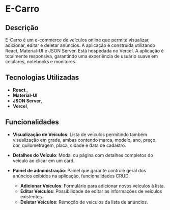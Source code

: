# E-Carro

## Descrição
E-Carro é um e-commerce de veículos online que permite visualizar, adicionar, editar e deletar anúncios. A aplicação é construída utilizando React, Material-UI e JSON Server. 
Está hospedada no Vercel. A aplicação é totalmente responsiva, garantindo uma experiência de usuário suave em celulares, notebooks e monitores.

## Tecnologias Utilizadas
- **React**., 
- **Material-UI**
- **JSON Server**,
- **Vercel**,

## Funcionalidades
- **Visualização de Veículos**: Lista de veículos permitindo também visualização em grade, ambas contendo marca, modelo, ano, preço, cor, quilometragem, placa, cidade e data de cadastro.
- **Detalhes do Veículo**: Modal ou página com detalhes completos do veículo ao clicar em um card.
- **Painel de administração**: Painel que garante controle geral dos anúncios exibidos na aplicação, funcionalidades CRUD.
  
  - **Adicionar Veículos**: Formulário para adicionar novos veículos à lista.
  - **Editar Veículos**: Possibilidade de editar as informações de veículos existentes.
  - **Deletar Veículos**: Remoção de veículos da lista de anúncios.

